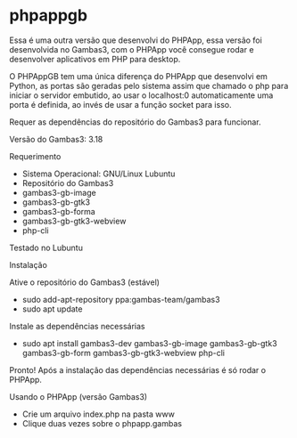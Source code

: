 # phpappgb
Essa é uma outra versão que desenvolvi do PHPApp, essa versão foi desenvolvida no Gambas3, com o PHPApp você consegue rodar e desenvolver aplicativos em PHP para desktop.

O PHPAppGB tem uma única diferença do PHPApp que desenvolvi em Python, as portas são geradas pelo sistema assim que chamado o php para iniciar o servidor embutido, ao usar o localhost:0 automaticamente uma porta é definida, ao invés de usar a função socket para isso.

Requer as dependências do repositório do Gambas3 para funcionar.

Versão do Gambas3: 3.18

Requerimento
- Sistema Operacional: GNU/Linux Lubuntu
- Repositório do Gambas3
- gambas3-gb-image
- gambas3-gb-gtk3
- gambas3-gb-forma
- gambas3-gb-gtk3-webview
- php-cli

Testado no Lubuntu

Instalação

Ative o repositório do Gambas3 (estável)
- sudo add-apt-repository ppa:gambas-team/gambas3
- sudo apt update

Instale as dependências necessárias
- sudo apt install gambas3-dev gambas3-gb-image gambas3-gb-gtk3 gambas3-gb-form gambas3-gb-gtk3-webview php-cli

Pronto! Após a instalação das dependências necessárias é só rodar o PHPApp.

Usando o PHPApp (versão Gambas3)
- Crie um arquivo index.php na pasta www
- Clique duas vezes sobre o phpapp.gambas

